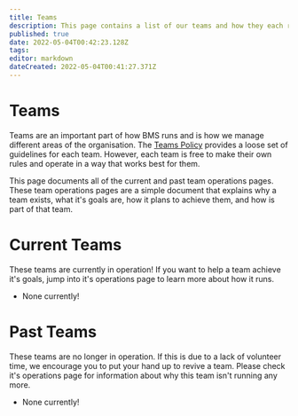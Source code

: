 ```yaml
---
title: Teams
description: This page contains a list of our teams and how they each run.
published: true
date: 2022-05-04T00:42:23.128Z
tags: 
editor: markdown
dateCreated: 2022-05-04T00:41:27.371Z
---
```


# Teams
Teams are an important part of how BMS runs and is how we manage different areas of the organisation. The [Teams Policy](/policies/teams) provides a loose set of guidelines for each team. However, each team is free to make their own rules and operate in a way that works best for them.

This page documents all of the current and past team operations pages. These team operations pages are a simple document that explains why a team exists, what it's goals are, how it plans to achieve them, and how is part of that team.

# Current Teams
These teams are currently in operation! If you want to help a team achieve it's goals, jump into it's operations page to learn more about how it runs.

* None currently!

# Past Teams
These teams are no longer in operation. If this is due to a lack of volunteer time, we encourage you to put your hand up to revive a team. Please check it's operations page for information about why this team isn't running any more.
* None currently!